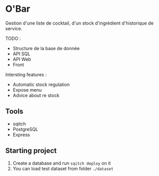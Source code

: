 # O'Bar

Gestion d'une liste de cocktail, d'un stock d'ingrédient d'historique de service.

TODO :

- Structure de la base de donnée
- API SQL
- API Web
- Front

Intersting features :

- Automatic stock regulation
- Expose menu
- Advice about re stock

## Tools

- sqitch
- PostgreSQL
- Express

## Starting project

1. Create a database and run `sqitch deploy` on it
2. You can load test dataset from folder `./dataset`